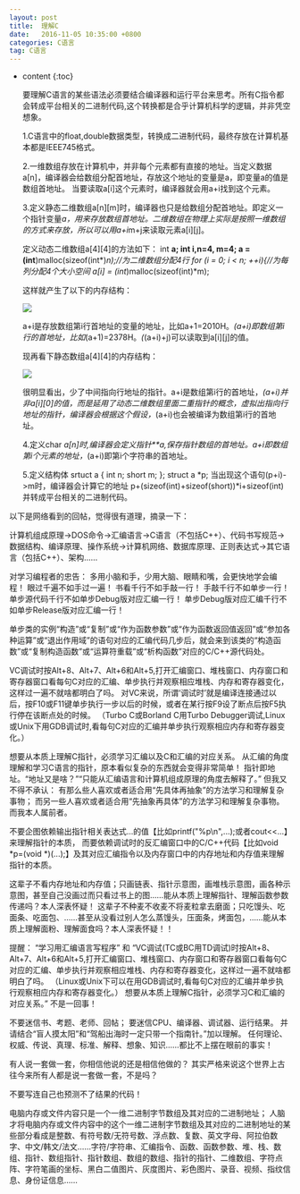 ```yaml
---
layout: post
title:  理解C
date:   2016-11-05 10:35:00 +0800
categories: C语言
tag: C语言
---
```


* content
{:toc}

   要理解C语言的某些语法必须要结合编译器和运行平台来思考。所有C指令都会转成平台相关的二进制代码,这个转换都是合乎计算机科学的逻辑，并非凭空想象。


     1.C语言中的float,double数据类型，转换成二进制代码，最终存放在计算机基本都是IEEE745格式。

     2.一维数组存放在计算机中，并非每个元素都有直接的地址。当定义数据a[n]，编译器会给数组分配首地址，存放这个地址的变量是a，即变量a的值是数组首地址。 当要读取a[i]这个元素时，编译器就会用a+i找到这个元素。

     3.定义静态二维数组a[n][m]时，编译器也只是给数组分配首地址。即定义一个指针变量*a，用来存放数组首地址。二维数组在物理上实际是按照一维数组的方式来存放，所以可以用a+i*m+j来读取元素a[i][j]。

     定义动态二维数组a[4][4]的方法如下：
      int **a;
      int i,n=4, m=4;
      a = (int**)malloc(sizeof(int*)*n);//为二维数组分配4行
      for (i = 0; i < n; ++i){//为每列分配4个大小空间
        a[i] = (int*)malloc(sizeof(int)*m);

     这样就产生了以下的内存结构：

  ![](http://i.imgur.com/YIOP1IT.jpg)
     
     a+i是存放数组第i行首地址的变量的地址，比如a+1=2010H。*(a+i)即数组第i行的首地址，比如*(a+1)=2378H。*(*(a+i)+j)可以读取到a[i][j]的值。

     现再看下静态数组a[4][4]的内存结构：
     
  ![](http://i.imgur.com/ic0xlED.jpg)


     很明显看出，少了中间指向行地址的指针。a+i是数组第i行的首地址，*(a+i)并非a[i][0]的值，而是延用了动态二维数组里面二重指针的概念，虚拟出指向行地址的指针，编译器会根据这个假设，*(a+i)也会被编译为数组第i行的首地址。

     4.定义char *a[n]时,编译器会定义指针**a,保存指针数组的首地址。a+i即数组第i个元素的地址，*(a+i)即第i个字符串的首地址。

     5.定义结构体
       srtuct a
       {
       int   n;
       short m;
       };
       struct a *p;
       当出现这个语句(p+i)->m时，编译器会计算它的地址
       p+(sizeof(int)+sizeof(short))*i+sizeof(int)并转成平台相关的二进制代码。
 


以下是网络看到的回帖，觉得很有道理，摘录一下：


计算机组成原理→DOS命令→汇编语言→C语言（不包括C++）、代码书写规范→数据结构、编译原理、操作系统→计算机网络、数据库原理、正则表达式→其它语言（包括C++）、架构……

对学习编程者的忠告：
多用小脑和手，少用大脑、眼睛和嘴，会更快地学会编程！
眼过千遍不如手过一遍！
书看千行不如手敲一行！
手敲千行不如单步一行！
单步源代码千行不如单步Debug版对应汇编一行！
单步Debug版对应汇编千行不如单步Release版对应汇编一行！

单步类的实例“构造”或“复制”或“作为函数参数”或“作为函数返回值返回”或“参加各种运算”或“退出作用域”的语句对应的汇编代码几步后，就会来到该类的“构造函数”或“复制构造函数”或“运算符重载”或“析构函数”对应的C/C++源代码处。

VC调试时按Alt+8、Alt+7、Alt+6和Alt+5,打开汇编窗口、堆栈窗口、内存窗口和寄存器窗口看每句C对应的汇编、单步执行并观察相应堆栈、内存和寄存器变化，这样过一遍不就啥都明白了吗。
对VC来说，所谓‘调试时’就是编译连接通过以后，按F10或F11键单步执行一步以后的时候，或者在某行按F9设了断点后按F5执行停在该断点处的时候。
（Turbo C或Borland C用Turbo Debugger调试,Linux或Unix下用GDB调试时,看每句C对应的汇编并单步执行观察相应内存和寄存器变化。）

想要从本质上理解C指针，必须学习汇编以及C和汇编的对应关系。
从汇编的角度理解和学习C语言的指针，原本看似复杂的东西就会变得非常简单！
指针即地址。“地址又是啥？”“只能从汇编语言和计算机组成原理的角度去解释了。”
但我又不得不承认：
 有那么些人喜欢或者适合用“先具体再抽象”的方法学习和理解复杂事物；
 而另一些人喜欢或者适合用“先抽象再具体”的方法学习和理解复杂事物。
而我本人属前者。

不要企图依赖输出指针相关表达式...的值【比如printf("%p\n",...);或者cout<<...】来理解指针的本质，
而要依赖调试时的反汇编窗口中的C/C++代码【比如void *p=(void *)(...);】及其对应汇编指令以及内存窗口中的内存地址和内存值来理解指针的本质。

这辈子不看内存地址和内存值；只画链表、指针示意图，画堆栈示意图，画各种示意图，甚至自己没画过而只看过书上的图……能从本质上理解指针、理解函数参数传递吗？本人深表怀疑！
这辈子不种麦不收麦不将麦粒拿去磨面；只吃馒头、吃面条、吃面包、……甚至从没看过别人怎么蒸馒头，压面条，烤面包，……能从本质上理解面粉、理解面食吗？本人深表怀疑！！

提醒：
“学习用汇编语言写程序”
和
“VC调试(TC或BC用TD调试)时按Alt+8、Alt+7、Alt+6和Alt+5,打开汇编窗口、堆栈窗口、内存窗口和寄存器窗口看每句C对应的汇编、单步执行并观察相应堆栈、内存和寄存器变化，这样过一遍不就啥都明白了吗。
（Linux或Unix下可以在用GDB调试时,看每句C对应的汇编并单步执行观察相应内存和寄存器变化。）
想要从本质上理解C指针，必须学习C和汇编的对应关系。”
不是一回事！

不要迷信书、考题、老师、回帖；
要迷信CPU、编译器、调试器、运行结果。
并请结合“盲人摸太阳”和“驾船出海时一定只带一个指南针。”加以理解。
任何理论、权威、传说、真理、标准、解释、想象、知识……都比不上摆在眼前的事实！

有人说一套做一套，你相信他说的还是相信他做的？
其实严格来说这个世界上古往今来所有人都是说一套做一套，不是吗？

不要写连自己也预测不了结果的代码！

电脑内存或文件内容只是一个一维二进制字节数组及其对应的二进制地址；
人脑才将电脑内存或文件内容中的这个一维二进制字节数组及其对应的二进制地址的某些部分看成是整数、有符号数/无符号数、浮点数、复数、英文字母、阿拉伯数字、中文/韩文/法文……字符/字符串、汇编指令、函数、函数参数、堆、栈、数组、指针、数组指针、指针数组、数组的数组、指针的指针、二维数组、字符点阵、字符笔画的坐标、黑白二值图片、灰度图片、彩色图片、录音、视频、指纹信息、身份证信息……
    


